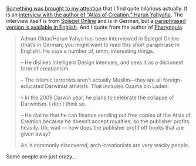 [Something was brought to my attention](http://scienceblogs.com/pharyngula/2008/09/alle_terroristen_sind_darwinis.php) that I find quite hilarious actually. It is an [interview with the author of “Atlas of Creation,” Harun Yahyaha](http://www.spiegel.de/wissenschaft/mensch/0,1518,578838,00.html). The interview itself is from [Spiegel Online](http://www.spiegel.de) and is in German, but a [paraphrased version is available in English](http://bjoern.brembs.net/news.php?item.438). And I quote from the author of [Pharyngula](http://scienceblogs.com/pharyngula):

> Adnan Oktar/Harun Yahya has been interviewed in Spiegel Online (that’s in German; you might want to read this short paraphrase in English). He says a number of, umm, interesting things.
> 
> – He dislikes Intelligent Design intensely, and sees it as a dishonest form of creationism.
> 
> – The Islamic terrorists aren’t actually Muslim—they are all foreign-educated Darwinist atheists. That includes Osama bin Laden.
> 
> – In the 2009 Darwin year, he plans to celebrate the collapse of Darwinism. I don’t think so.
> 
> – He claims that he can finance sending out free copies of the Atlas of Creation because he doesn’t accept royalties, so the publisher profits heavily. Uh, wait — how does the publisher profit off books that are given away?
> 
> As is commonly discovered, arch-creationists are very wacky people.

Some people are just crazy…
